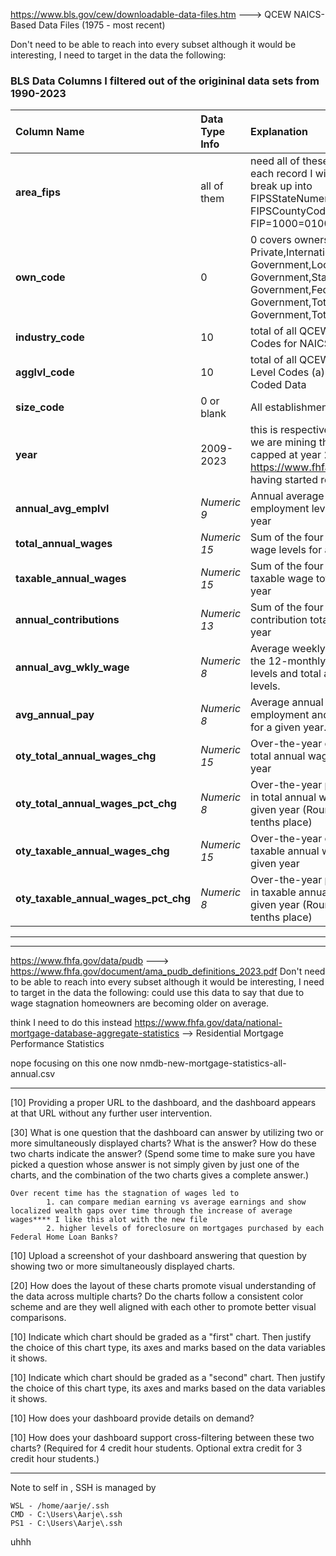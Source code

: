 



https://www.bls.gov/cew/downloadable-data-files.htm ---> QCEW NAICS-Based Data Files (1975 - most recent)


Don't need to be able to reach into every subset although it would be interesting, I need to target in the data the following:

### BLS Data Columns I filtered out of the origininal data sets from 1990-2023
Column Name | Data Type Info | Explanation
| :------- | :------ | :--- |
| **area_fips**| all of them | need all of these along with each record I will target, need to break up into FIPSStateNumericCode and FIPSCountyCode. Ex FIP=1000=01000=Aalabama |
| **own_code**| 0 | 0 covers ownership for all Private,International Government,Local Government,State Government,Federal Government,Total Government,Total U.I. Covered 
| **industry_code**| 10|total of all QCEW Ownership Codes for NAICS Coded Data | 
| **agglvl_code**|  10|  total of all QCEW Aggregation Level Codes (a) for NAICS Coded Data | 
| **size_code**|  0 or blank| All establishment sizes |
| **year**|  2009-2023|  this is respective of each year we are mining the data for- capped at year 2009 due to https://www.fhfa.gov/data/pudb having started recording this |
| **annual_avg_emplvl** | *Numeric 9*| Annual average of monthly employment levels for a given year |
| **total_annual_wages** | *Numeric 15* | Sum of the four quarterly total wage levels for a given year |
| **taxable_annual_wages** | *Numeric 15* | Sum of the four quarterly total taxable wage totals for a given year |
| **annual_contributions** | *Numeric 13* | Sum of the four quarterly contribution totals for a given year
| **annual_avg_wkly_wage** | *Numeric 8* | Average weekly wage based on the 12-monthly employment levels and total annual wage levels.
| **avg_annual_pay** | *Numeric 8* | Average annual pay based on employment and wage levels for a given year.
| **oty_total_annual_wages_chg** | *Numeric 15* | Over-the-year change in the total annual wages for a given year
| **oty_total_annual_wages_pct_chg** | *Numeric 8* | Over-the-year percent change in total annual wages for a given year (Rounded to the tenths place)
| **oty_taxable_annual_wages_chg** |*Numeric 15* |Over-the-year change in taxable annual wages for a given year
| **oty_taxable_annual_wages_pct_chg**| *Numeric 8* |Over-the-year percent change in taxable annual wages for a given year (Rounded to the tenths place)|



--------------------------------------------------------------------------------------------------------------------------------------------------------------------------------------------------------------



  




--------------------------------------------------------------------------------------------------------------------------------------------------------------------------------------------------------------
https://www.fhfa.gov/data/pudb ---> https://www.fhfa.gov/document/ama_pudb_definitions_2023.pdf
Don't need to be able to reach into every subset although it would be interesting, I need to target in the data the following:
could use this data to say that due to wage stagnation homeowners are becoming older on average.


think I need to do this instead
https://www.fhfa.gov/data/national-mortgage-database-aggregate-statistics --> Res​idential Mort​gage Performance Statistics	




nope focusing on this one now
nmdb-new-mortgage-statistics-all-annual.csv




-------------------------------------------------------------------------------------------------------------------------------------------------------------------------------------------------------------- 





[10] Providing a proper URL to the dashboard, and the dashboard appears at that URL without any further user intervention.

[30] What is one question that the dashboard can answer by utilizing two or more simultaneously displayed charts? What is the answer? How do these two charts indicate the answer? (Spend some time to make sure you have picked a question whose answer is not simply given by just one of the charts, and the combination of the two charts gives a complete answer.)

	Over recent time has the stagnation of wages led to 
			1. can compare median earning vs average earnings and show localized wealth gaps over time through the increase of average wages**** I like this alot with the new file 
			2. higher levels of foreclosure on mortgages purchased by each Federal Home Loan Banks?

[10] Upload a screenshot of your dashboard answering that question by showing two or more simultaneously displayed charts.

[20] How does the layout of these charts promote visual understanding of the data across multiple charts? Do the charts follow a consistent color scheme and are they well aligned with each other to promote better visual comparisons.

[10] Indicate which chart should be graded as a "first" chart. Then justify the choice of this chart type, its axes and marks based on the data variables it shows.

[10] Indicate which chart should be graded as a "second" chart. Then justify the choice of this chart type, its axes and marks based on the data variables it shows.

[10] How does your dashboard provide details on demand?

[10] How does your dashboard support cross-filtering between these two charts?  (Required for 4 credit hour students. Optional extra credit for 3 credit hour students.)




















----------------------------------------------------------------------------------------------------------------------------------------
Note to self in , SSH is managed by
```
WSL - /home/aarje/.ssh 
CMD - C:\Users\Aarje\.ssh
PS1 - C:\Users\Aarje\.ssh
```
uhhh 